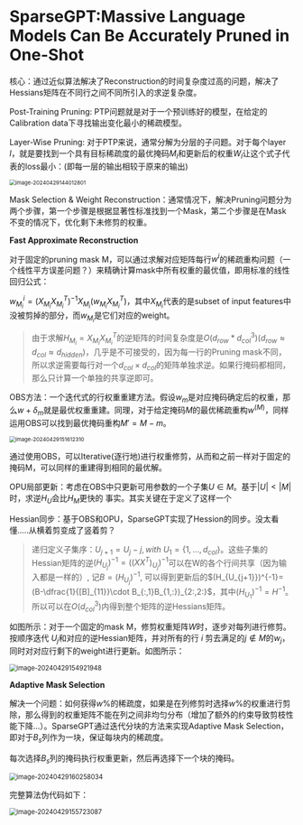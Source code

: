 # SparseGPT:Massive Language Models Can Be Accurately Pruned in One-Shot

核心：通过近似算法解决了Reconstruction的时间复杂度过高的问题，解决了Hessians矩阵在不同行之间不同所引入的求逆复杂度。

Post-Training Pruning: PTP问题就是对于一个预训练好的模型，在给定的Calibration data下寻找输出变化最小的稀疏模型。

Layer-Wise Pruning: 对于PTP来说，通常分解为分层的子问题。对于每个layer $l$，就是要找到一个具有目标稀疏度的最优掩码$M_l$和更新后的权重$W_l$让这个式子代表的loss最小：(即每一层的输出相较于原来的输出)

<img src="../assets/image-20240429144012801.png" alt="image-20240429144012801" style="zoom:67%;" />

Mask Selection & Weight Reconstruction：通常情况下，解决Pruning问题分为两个步骤，第一个步骤是根据显著性标准找到一个Mask，第二个步骤是在Mask不变的情况下，优化剩下未修剪的权重。

**Fast Approximate Reconstruction**

对于固定的pruning mask M，可以通过求解对应矩阵每行$w^i$的稀疏重构问题（一个线性平方误差问题？）来精确计算mask中所有权重的最优值，即用标准的线性回归公式：

$w^i_{M_i}=(X_{M_i}X^T_{M_i})^{-1}X_{M_i}(w_{M_i}X^T_{M_i})$，其中$X_{M_i}$代表的是subset of input features中没被剪掉的部分，而$w_{M_i}$是它们对应的weight。

>  由于求解$H_{M_i}=X_{M_i}X^T_{M_i}$的逆矩阵的时间复杂度是$O(d_{row}*d_{col}^3)(d_{row}\approx d_{col}\approx d_{hidden})$，几乎是不可接受的，因为每一行的Pruning mask不同，所以求逆需要每行对一个$d_{col}\times d_{col}$的矩阵单独求逆。如果行掩码都相同，那么只计算一个单独的共享逆即可。

OBS方法：一个迭代式的行权重重建方法。假设$w_m$是对应掩码确定后的权重，那么$w+\delta_m$就是最优权重重建。同理，对于给定掩码$M$的最优稀疏重构$w^{(M)}$，同样运用OBS可以找到最优掩码重构$M'=M-{m}$。

<img src="../assets/image-20240429151612310.png" alt="image-20240429151612310" style="zoom:67%;" />

通过使用OBS，可以Iterative(逐行地)进行权重修剪，从而和之前一样对于固定的掩码M，可以同样的重建得到相同的最优解。

OPU局部更新：考虑在OBS中只更新可用参数的一个子集$U\in M$。基于$|U|<|M|$时，求逆$H_U$会比$H_M$更快的 事实。其实关键在于定义了这样一个

Hessian同步：基于OBS和OPU，SparseGPT实现了Hession的同步。没太看懂.....从横着剪变成了竖着剪？

> 递归定义子集序：$U_{j+1}=U_j-{j}, with\ U_1=\{1,\dots,d_{col}\}$。这些子集的Hessian矩阵的逆$(H_{U_j})^{-1}=((XX^T)_{U_j})^{-1}$可以在W的各个行间共享（因为输入都是一样的）, 记$B=(H_{U_j})^{-1}$, 可以得到更新后的$(H_{U_{j+1}})^{-1}=(B-\dfrac{1}{[B]_{11}}\cdot B_{:,1}B_{1,:})_{2:,2:}$，其中$(H_{U_1})^{-1}=H^{-1}$。所以可以在$O(d_{col}^3)$内得到整个矩阵的逆Hessians矩阵。

如图所示：对于一个固定的mask M，修剪权重矩阵$W$时，逐步对每列进行修剪。按顺序迭代 $U_j$和对应的逆Hessian矩阵，并对所有的行 $i$ 剪去满足的$j∉M$的$w_j$， 同时对对应行剩下的weight进行更新。如图所示：

<img src="../assets/image-20240429154921948.png" alt="image-20240429154921948" style="zoom: 80%;" />

**Adaptive Mask Selection**

解决一个问题：如何获得$w$%的稀疏度，如果是在列修剪时选择$w$%的权重进行剪除，那么得到的权重矩阵不能在列之间非均匀分布（增加了额外的约束导致剪枝性能下降...）。SparseGPT通过迭代分块的方法来实现Adaptive Mask Selection，即对于$B_s$列作为一块，保证每块内的稀疏度。

每次选择$B_s$列的掩码执行权重更新，然后再选择下一个块的掩码。

<img src="../assets/image-20240429160258034.png" alt="image-20240429160258034" style="zoom:80%;" />

完整算法伪代码如下：

<img src="../assets/image-20240429155723087.png" alt="image-20240429155723087" style="zoom:80%;" />
